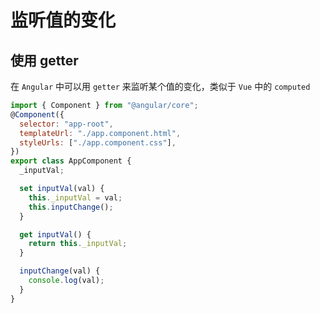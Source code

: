 <author-info date="1631151929101"></author-info>

# 监听值的变化

## 使用 getter

在 `Angular` 中可以用 `getter` 来监听某个值的变化，类似于 `Vue` 中的 `computed`

```js
import { Component } from "@angular/core";
@Component({
  selector: "app-root",
  templateUrl: "./app.component.html",
  styleUrls: ["./app.component.css"],
})
export class AppComponent {
  _inputVal;

  set inputVal(val) {
    this._inputVal = val;
    this.inputChange();
  }

  get inputVal() {
    return this._inputVal;
  }

  inputChange(val) {
    console.log(val);
  }
}
```
